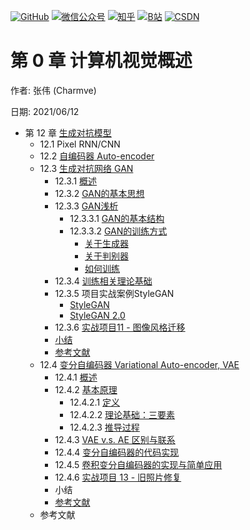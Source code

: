 <p align="left">
  <a href="https://github.com/Charmve"><img src="https://img.shields.io/badge/GitHub-@Charmve-000000.svg?logo=GitHub" alt="GitHub" target="_blank"></a>
  <a href="https://imgconvert.csdnimg.cn/aHR0cHM6Ly9tbWJpei5xcGljLmNuL21tYml6X3BuZy9aTmRoV05pYjNJUkIzZk5ldWVGZEQ4YnZ4cXlzbXRtRktUTGdFSXZOMUdnTHhDNXV0Y1VBZVJ0T0lJa0hTZTVnVGowamVtZUVOQTJJMHhiU0xjQ3VrVVEvNjQw?x-oss-process=image/format,png" target="_blank" ><img src="https://img.shields.io/badge/公众号-@迈微AI研习社-000000.svg?style=flat-square&amp;logo=WeChat" alt="微信公众号"/></a>
  <a href="https://www.zhihu.com/people/MaiweiE-com" target="_blank" ><img src="https://img.shields.io/badge/%E7%9F%A5%E4%B9%8E-@Charmve-000000.svg?style=flat-square&amp;logo=Zhihu" alt="知乎"/></a>
  <a href="https://space.bilibili.com/62079686" target="_blank"><img src="https://img.shields.io/badge/B站-@Charmve-000000.svg?style=flat-square&amp;logo=Bilibili" alt="B站"/></a>
  <a href="https://blog.csdn.net/Charmve" target="_blank"><img src="https://img.shields.io/badge/CSDN-@Charmve-000000.svg?style=flat-square&amp;logo=CSDN" alt="CSDN"/></a>
</p>

# 第 0 章 计算机视觉概述

作者: 张伟 (Charmve)

日期: 2021/06/12

- 第 12 章 [生成对抗模型](https://charmve.github.io/computer-vision-in-action/#/chapter6/chapter6)
    - 12.1 Pixel RNN/CNN
    - 12.2 [自编码器 Auto-encoder](chapter12_2-自编码器Auto-encoder.md)
    - 12.3 [生成对抗网络 GAN](chapter12.3_生成对抗网络GAN.md)
      - 12.3.1 [概述](chapter12.3_生成对抗网络GAN.md#1231-概述)
      - 12.3.2 [GAN的基本思想](chapter12.3_生成对抗网络GAN.md#1232-gan的基本思想)
      - 12.3.3 [GAN浅析](chapter12.3_生成对抗网络GAN.md#1233-gan浅析)
        - 12.3.3.1 [GAN的基本结构](/chapter12.3_生成对抗网络GAN.md#12331-gan的基本结构)
        - 12.3.3.2 [GAN的训练方式](/chapter12.3_生成对抗网络GAN.md#12332-gan的训练方式)
          - [关于生成器](/chapter12.3_生成对抗网络GAN.md#关于生成器)
          - [关于判别器](/chapter12.3_生成对抗网络GAN.md#关于判别器)
          - [如何训练](/chapter12.3_生成对抗网络GAN.md#如何训练)
      - 12.3.4 [训练相关理论基础](chapter12.3_生成对抗网络GAN.md#1234训练相关理论基础)
      - 12.3.5 项目实战案例StyleGAN
        - [StyleGAN](https://github.com/Charmve/VOGUE-Try-On)
        - [StyleGAN 2.0](https://blog.csdn.net/Charmve/article/details/115315353)
      - 12.3.6 [实战项目11 - 图像风格迁移](chapter12.3.3_neural-style.md)
      - [小结](chapter12.3_生成对抗网络GAN.md#小结)
      - [参考文献](chapter12.3_生成对抗网络GAN.md#参考文献)
    - 12.4 [变分自编码器 Variational Auto-encoder, VAE](chapter12_4-变分自编码器VAE.md)
      - 12.4.1 [概述](chapter12_4-变分自编码器VAE.md#1241-概述)
      - 12.4.2 [基本原理](chapter12_4-变分自编码器VAE.md#1242-基本原理)
        - 12.4.2.1 [定义](chapter12_4-变分自编码器VAE.md#1-定义)        
        - 12.4.2.2 [理论基础：三要素](/chapter12_4-变分自编码器VAE.md#2-理论基础三要素) 
        - 12.4.2.3 [推导过程](chapter12_4-变分自编码器VAE.md#3-推导过程)            
      - 12.4.3 [VAE v.s. AE 区别与联系](/chapter12_4-变分自编码器VAE.md#1243-vae-vs-ae-区别与联系)
      - 12.4.4 [变分自编码器的代码实现](/chapter12_4-变分自编码器VAE.md#1244-变分自编码器的代码实现) 
      - 12.4.5 [卷积变分自编码器的实现与简单应用](/chapter12_4-变分自编码器VAE.md#1245-卷积变分自编码器的实现与简单应用)
      - 12.4.6 [实战项目 13 - 旧照片修复](https://github.com/microsoft/Bringing-Old-Photos-Back-to-Life) 
      - 小结 
      - [参考文献](chapter12_4-变分自编码器VAE.md#参考文献) 
    - 参考文献
